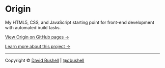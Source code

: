 # Origin

My HTML5, CSS, and JavaScript starting point for front-end development with automated build tasks.

[View Origin on GitHub pages →](http://dbushell.github.io/dbushell-Origin/)

[Learn more about this project →](http://dbushell.com/2013/04/30/origin/)

* * *

Copyright © [David Bushell](http://dbushell.com) | [@dbushell](http://twitter.com/dbushell)
